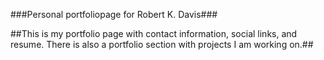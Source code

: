 ###Personal portfoliopage for Robert K. Davis###

##This is my portfolio page with contact information, social links,
and resume. There is also a portfolio section with projects I am working on.##